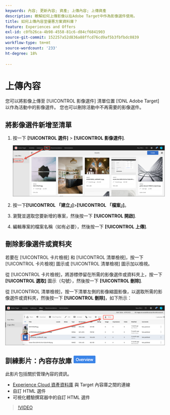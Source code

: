 ```yaml
---
keywords: 內容; 更新內容; 資產; 上傳內容; 上傳資產
description: 瞭解如何上傳影像以在Adobe Target中作為影像選件使用。
title: 如何上傳內容至優惠方案資料庫？
feature: Experiences and Offers
exl-id: c0fb26ca-4b98-4558-81c6-d84cf6841903
source-git-commit: 152257a52d836a88ffcd76cd9af5b3fbfbdc0839
workflow-type: tm+mt
source-wordcount: '233'
ht-degree: 18%

---
```


# 上傳內容

您可以將影像上傳至 [!UICONTROL 影像選件] 清單位置 [!DNL Adobe Target] 以作為活動中的影像選件。 您也可以刪除活動中不再需要的影像選件。

## 將影像選件新增至清單

1. 按一下 **[!UICONTROL 選件]** > **[!UICONTROL 影像選件]**.

   ![選件>影像選件](/help/main/c-experiences/c-manage-content/assets/image-offers-tab.png)

1. 按一下&#x200B;**[!UICONTROL 「建立」]**>**[!UICONTROL 「檔案」]**。
1. 瀏覽並選取您要新增的專案，然後按一下 **[!UICONTROL 開啟]**.
1. 編輯專案的檔案名稱（如有必要），然後按一下 **[!UICONTROL 上傳]**.

## 刪除影像選件或資料夾

若要在 [!UICONTROL 卡片檢視] 和 [!UICONTROL 清單檢視]，按一下 [!UICONTROL 卡片檢視] 圖示或 [!UICONTROL 清單檢視] 圖示加以檢視。

從 [!UICONTROL 卡片檢視]，將游標停留在所需的影像選件或資料夾上，按一下 **[!UICONTROL 選取]** 圖示（勾號），然後按一下 **[!UICONTROL 刪除]**.

從 [!UICONTROL 清單檢視]，按一下清單左側的影像縮圖影像，以選取所需的影像選件或資料夾，然後按一下 **[!UICONTROL 刪除]**，如下所示：

![刪除選取的專案](/help/main/c-experiences/c-manage-content/assets/delete-image-offer.png)

## 訓練影片：內容存放庫 ![Overview badge](/help/main/assets/overview.png)

此影片包括關於管理內容的資訊。

* [Experience Cloud 資產資料庫](https://experienceleague.adobe.com/docs/core-services/interface/assets/creative-cloud.html) 與 Target 內容庫之間的連線
* 自訂 HTML 選件
* 可視化體驗撰寫器中的自訂 HTML 選件

>[!VIDEO](https://video.tv.adobe.com/v/17387)

